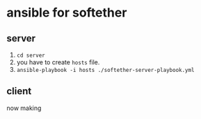 # ansible for softether

## server
1. `cd server`
2. you have to create `hosts` file.
3. `ansible-playbook -i hosts ./softether-server-playbook.yml`

## client
now making
